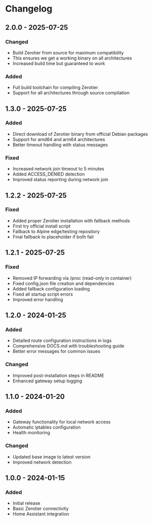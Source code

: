 # Changelog

## 2.0.0 - 2025-07-25

### Changed
- Build Zerotier from source for maximum compatibility
- This ensures we get a working binary on all architectures
- Increased build time but guaranteed to work

### Added
- Full build toolchain for compiling Zerotier
- Support for all architectures through source compilation

## 1.3.0 - 2025-07-25

### Added
- Direct download of Zerotier binary from official Debian packages
- Support for amd64 and arm64 architectures
- Better timeout handling with status messages

### Fixed
- Increased network join timeout to 5 minutes
- Added ACCESS_DENIED detection
- Improved status reporting during network join

## 1.2.2 - 2025-07-25

### Fixed
- Added proper Zerotier installation with fallback methods
- First try official install script
- Fallback to Alpine edge/testing repository
- Final fallback to placeholder if both fail

## 1.2.1 - 2025-07-25

### Fixed
- Removed IP forwarding via /proc (read-only in container)
- Fixed config.json file creation and dependencies
- Added fallback configuration loading
- Fixed all startup script errors
- Improved error handling

## 1.2.0 - 2024-01-25

### Added
- Detailed route configuration instructions in logs
- Comprehensive DOCS.md with troubleshooting guide
- Better error messages for common issues

### Changed
- Improved post-installation steps in README
- Enhanced gateway setup logging

## 1.1.0 - 2024-01-20

### Added
- Gateway functionality for local network access
- Automatic iptables configuration
- Health monitoring

### Changed
- Updated base image to latest version
- Improved network detection

## 1.0.0 - 2024-01-15

### Added
- Initial release
- Basic Zerotier connectivity
- Home Assistant integration